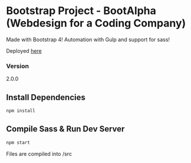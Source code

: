 # Bootstrap Project - BootAlpha (Webdesign for a Coding Company)

Made with Bootstrap 4! Automation with Gulp and support for sass!

Deployed 
[here](https://bootalpha.herokuapp.com/)

### Version

2.0.0

## Install Dependencies

```bash
npm install 
```

## Compile Sass & Run Dev Server

```bash
npm start
```

Files are compiled into /src
